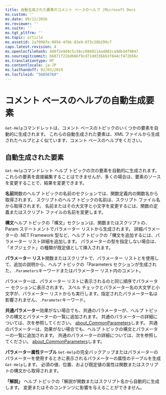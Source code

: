 ```yaml
---
title: 自動生成された要素のコメント ベースのヘルプ |Microsoft Docs
ms.custom: ''
ms.date: 09/12/2016
ms.reviewer: ''
ms.suite: ''
ms.tgt_pltfrm: ''
ms.topic: article
ms.assetid: 2a7098fe-0854-4fbb-83e9-073c20b299c7
caps.latest.revision: 4
ms.openlocfilehash: 4d8f2e9d4c5c38cc08d9114ad802ca9db34f9047
ms.sourcegitcommit: b6871f21bd666f9cd71dd336bb3f844cf472b56c
ms.translationtype: MT
ms.contentlocale: ja-JP
ms.lasthandoff: 02/03/2019
ms.locfileid: "56856768"
---
```

# <a name="autogenerated-elements-of-comment-based-help"></a>コメント ベースのヘルプの自動生成要素

`Get-Help`コマンドレットは、コメント ベースのトピックのいくつかの要素を自動的に生成されます。 これらの自動生成された要素は、XML ファイルから生成されたヘルプとよく似ています、コメント ベースのヘルプをください。

## <a name="autogenerated-elements"></a>自動生成された要素

`Get-Help`コマンドレット ヘルプ トピックの次の要素を自動的に生成されます。 これらの要素を直接編集することはできませんが、多くの場合は、要素のソースを変更することで、結果を変更できます。

**名前**関数のヘルプ トピックの名前のセクションでは、関数定義内の関数名から取得されます。 スクリプトのヘルプ トピックの名前は、スクリプト ファイル名から取得されます。 名前またはその大文字と小文字を変更するには、関数の定義またはスクリプト ファイルの名前を変更します。

**構文**ヘルプ トピックの「構文」セクションは、関数またはスクリプトの、Param ステートメントでパラメーター リストから生成されます。 詳細パラメーターの .NET Framework 型など、ヘルプ トピックの「構文を追加するには、パラメーター リスト詳細を追加します。 パラメーターの型を指定しない場合は、「オブジェクト」の種類が既定値として挿入されます。

**パラメーター リスト**関数またはスクリプトで、パラメーター リストとを使用して、追加の説明から、ヘルプ トピックの「Parameters セクションが生成された、`.Parameters`キーワードまたはパラメーター リスト内のコメント。

パラメーターは、パラメーター リストに表示されるのと同じ順序でパラメーター セクションに表示されます。 スペル チェックとパラメーター名の大文字と小文字が、パラメーター リストからも実行します。指定されたパラメーター名は影響されません、`.Parameter`キーワード。

**共通パラメーター**効果がない場合でも、共通のパラメーターが、ヘルプ トピックの構文とパラメーターの一覧に追加されます。 共通のパラメーターの詳細については、次を参照してください。 [about_CommonParameters](/powershell/module/microsoft.powershell.core/about/about_commonparameters)します。
共通のパラメーターは、効果がない場合でも、ヘルプ トピックの構文とパラメーターの一覧に追加されます。 共通のパラメーターの詳細については、次を参照してください。 [about_CommonParameters](/powershell/module/microsoft.powershell.core/about/about_commonparameters)します。

**パラメーター属性テーブル**
 `Get-Help`の完全バックアップまたはパラメーターのパラメーターを使用するときに表示されるパラメーターの属性のテーブルを生成`Get-Help`します。 必須の値、位置、および既定値の属性は関数またはスクリプトの構文から取得されます。

**「解説」** ヘルプ トピックの「解説が関数またはスクリプト名から自動的に生成します。 変更またはそのコンテンツに影響を与えることができません。
